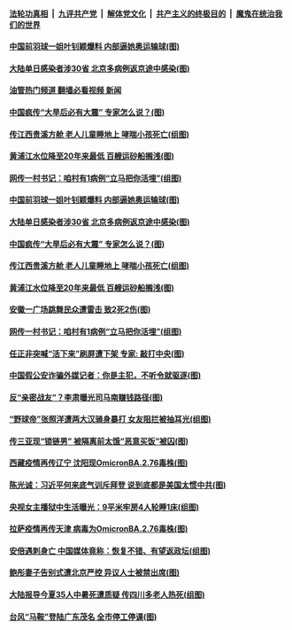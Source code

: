 ####  [法轮功真相](../../../../basic/blob/master/README.md?t=08280631) &nbsp;|&nbsp; [九评共产党](../../../../9ping.md/blob/master/README.md?t=08280631) &nbsp;|&nbsp; [解体党文化](../../../../jtdwh.md/blob/master/README.md?t=08280631)  &nbsp;|&nbsp; [共产主义的终极目的](../../../../gczydzjmd.md/blob/master/README.md?t=08280631) &nbsp;|&nbsp; [魔鬼在统治我们的世界](../../../../mgztzwmdsj.md/blob/master/README.md?t=08280631) 

#### [中国前羽球一姐叶钊颖爆料 内部逼她奥运输球(图)](../pages/p1/1015338.md?t=08280631) 

#### [大陆单日感染者涉30省 北京多病例返京途中感染(图)](../pages/p1/1015331.md?t=08280631) 

#### [油管热门频道 翻墙必看视频 新闻](http://45.76.130.85:81/youtube.html?08280631)

#### [中国疯传“大旱后必有大震” 专家怎么说？(图)](../pages/p1/1015330.md?t=08280631) 

#### [传江西贵溪方舱 老人儿童睡地上 哮喘小孩死亡(组图)](../pages/p1/1015323.md?t=08280631) 

#### [黄浦江水位降至20年来最低 百艘运砂船搁浅(图)](../pages/p1/1015306.md?t=08280631) 

#### [网传一村书记：咱村有1病例“立马把你活埋”(组图)](../pages/p1/1015249.md?t=08280631) 

#### [中国前羽球一姐叶钊颖爆料 内部逼她奥运输球(图)](../pages/p1/1015338.md?t=08280631) 

#### [大陆单日感染者涉30省 北京多病例返京途中感染(图)](../pages/p1/1015331.md?t=08280631) 

#### [中国疯传“大旱后必有大震” 专家怎么说？(图)](../pages/p1/1015330.md?t=08280631) 

#### [传江西贵溪方舱 老人儿童睡地上 哮喘小孩死亡(组图)](../pages/p1/1015323.md?t=08280631) 

#### [黄浦江水位降至20年来最低 百艘运砂船搁浅(图)](../pages/p1/1015306.md?t=08280631) 

#### [安徽一广场跳舞民众遭雷击 致2死2伤(图)](../pages/p1/1015296.md?t=08280631) 

#### [网传一村书记：咱村有1病例“立马把你活埋”(组图)](../pages/p1/1015249.md?t=08280631) 

#### [任正非突喊“活下来”刷屏遭下架 专家: 敲打中央(图)](../pages/p1/1015262.md?t=08280631) 

#### [中国假公安诈骗外媒记者：你是主犯，不听令就驱逐(图)](../pages/p1/1015248.md?t=08280631) 

#### [反“亲密战友”？李肃曝光司马南赚钱路径(图)](../pages/p1/1015245.md?t=08280631) 

#### [“野球帝”张照洋遭两大汉骑身暴打 女友阻拦被抽耳光(组图)](../pages/p1/1015243.md?t=08280631) 

#### [传三亚现“锁链男” 被隔离前太饿“恶意买饭”被囚(图)](../pages/p1/1015231.md?t=08280631) 

#### [西藏疫情再传辽宁 沈阳现OmicronBA.2.76毒株(图)](../pages/p1/1015213.md?t=08280631) 

#### [陈光诚：习近平何来底气训斥拜登 说到底都是美国太惯中共(图)](../pages/p1/1015189.md?t=08280631) 

#### [央视女主播狱中生活曝光：9平米牢房4人轮睡1床(组图)](../pages/p1/1015185.md?t=08280631) 

#### [拉萨疫情再传天津 病毒为OmicronBA.2.76毒株(图)](../pages/p1/1015179.md?t=08280631) 

#### [安倍遇刺身亡 中国媒体竟称：恢复不错、有望返政坛(组图)](../pages/p1/1015163.md?t=08280631) 

#### [鲍彤妻子告别式遭北京严控 异议人士被禁出席(图)](../pages/p1/1015166.md?t=08280631) 

#### [大陆报导今夏35人中暑死遭质疑 传四川多老人热死(组图)](../pages/p1/1015159.md?t=08280631) 

#### [台风“马鞍”登陆广东茂名 全市停工停课(图)](../pages/p1/1015147.md?t=08280631) 

<img src='http://gfw-breaker.win/goodnews/indexes/p1.md' width='0px' height='0px'/>
